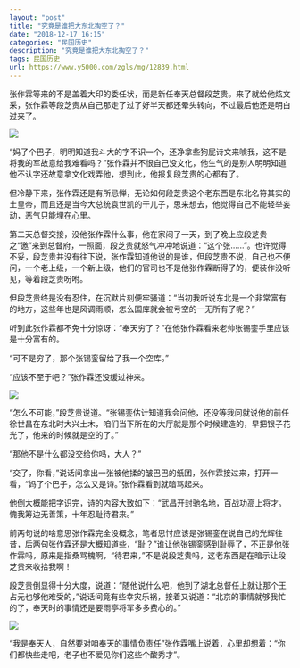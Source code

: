 ```yaml
---
layout: "post"
title: "究竟是谁把大东北掏空了？"
date: "2018-12-17 16:15"
categories: "民国历史"
description: "究竟是谁把大东北掏空了？"
tags: 民国历史
url: https://www.y5000.com/zgls/mg/12839.html
---
```






张作霖等来的不是盖着大印的委任状，而是新任奉天总督段芝贵。来了就给他炫文采，张作霖等段芝贵从自己那走了过了好半天都还晕头转向，不过最后他还是明白过来了。

![](https://img.y5000.com/uploads/allimg/170209/1339244Z7-0.jpg)

“妈了个巴子，明明知道我斗大的字不识一个，还净拿些狗屁诗文来唬我，这不是将我的军故意给我难看吗？”张作霖并不恨自己没文化，他生气的是别人明明知道他不认字还故意拿文化戏弄他，想到此，他报复段芝贵的心都有了。

但冷静下来，张作霖还是有所忌惮，无论如何段芝贵这个老东西是东北名符其实的土皇帝，而且还是当今大总统袁世凯的干儿子，思来想去，他觉得自己不能轻举妄动，恶气只能埋在心里。

第二天总督交接，没他张作霖什么事，他在家闷了一天，到了晚上应段芝贵之“邀”来到总督府，一照面，段芝贵就怒气冲冲地说道：“这个张......”。也许觉得不妥，段芝贵并没有往下说，张作霖知道他说的是谁，但段芝贵不说，自己也不便问，一个老上级，一个新上级，他们的官司也不是他张作霖断得了的，便装作没听见，等着段芝贵吩咐。

但段芝贵终是没有忍住，在沉默片刻便牢骚道：“当初我听说东北是一个非常富有的地方，这些年也是风调雨顺，怎么国库就会被亏空的一无所有了呢？”

听到此张作霖都不免十分惊讶：“奉天穷了？”在他张作霖看来老帅张锡銮手里应该是十分富有的。

“可不是穷了，那个张锡銮留给了我一个空库。”

“应该不至于吧？”张作霖还没缓过神来。

![](https://img.y5000.com/uploads/allimg/170209/1339244I1-1.jpg)

“怎么不可能，”段芝贵说道。“张锡銮估计知道我会问他，还没等我问就说他的前任徐世昌在东北时大兴土木，咱们当下所在的大厅就是那个时候建造的，早把银子花光了，他来的时候就是空的了。”

“那他不是什么都没交给你吗，大人？”

“交了，你看，”说话间拿出一张被他揉的皱巴巴的纸团，张作霖接过来，打开一看，“妈了个巴子，怎么又是诗。”张作霖看到就暗骂起来。

他倒大概能把字识完，诗的内容大致如下：“武昌开封驰名地，百战功高上将才。愧我筹边无善策，十年忍耻待君来。”

前两句说的啥意思张作霖完全没概念，笔者思忖应该是张锡銮在说自己的光辉往昔，后两句张作霖还是大概知道些，“耻？”谁让他张锡銮感到耻辱了，不正是他张作霖吗，原来是指桑骂槐啊，“待君来，”不是说段芝贵吗，这老东西是在暗示让段芝贵来收拾我啊！

段芝贵倒显得十分大度，说道：“随他说什么吧，他到了湖北总督任上就让那个王占元也够他难受的，”说话间竟有些幸灾乐祸，接着又说道：“北京的事情就够我忙的了，奉天时的事情还是要雨亭将军多多费心的。”

![](https://img.y5000.com/uploads/allimg/170209/133924E26-2.jpg)

“我是奉天人，自然要对咱奉天的事情负责任”张作霖嘴上说着，心里却想着：“你们都快些走吧，老子也不爱见你们这些个酸秀才”。
